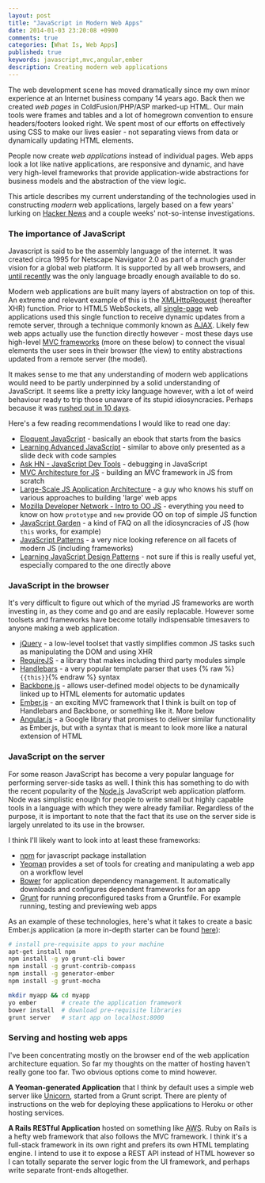 ```yaml
---
layout: post
title: "JavaScript in Modern Web Apps"
date: 2014-01-03 23:20:08 +0900
comments: true
categories: [What Is, Web Apps]
published: true
keywords: javascript,mvc,angular,ember
description: Creating modern web applications
---
```


The web development scene has moved dramatically since my own minor experience at an Internet business company 14 years ago. Back then we created _web pages_ in ColdFusion/PHP/ASP marked-up HTML. Our main tools were frames and tables and a lot of homegrown convention to ensure headers/footers looked right. We spent most of our efforts on effectively using CSS to make our lives easier - not separating views from data or dynamically updating HTML elements.

People now create _web applications_ instead of individual pages. Web apps look a lot like native applications, are responsive and dynamic, and have very high-level frameworks that provide application-wide abstractions for business models and the abstraction of the view logic.

This article describes my current understanding of the technologies used in constructing _modern_ web applications, largely based on a few years' lurking on [Hacker News](http://ycombinator.com) and a couple weeks' not-so-intense investigations.

<!-- more -->

### The importance of JavaScript

Javascript is said to be the assembly language of the internet. It was created circa 1995 for Netscape Navigator 2.0 as part of a much grander vision for a global web platform. It is supported by all web browsers, and [until recently](https://www.dartlang.org/) was the only language broadly enough available to do so.

Modern web applications are built many layers of abstraction on top of this. An extreme and relevant example of this is the [XMLHttpRequest](https://developer.mozilla.org/en-US/docs/Web/API/XMLHttpRequest) (hereafter XHR) function. Prior to HTML5 WebSockets, all [single-page](http://en.wikipedia.org/wiki/Single-page_application) web applications used this single function to receive dynamic updates from a remote server, through a technique commonly known as [AJAX](http://en.wikipedia.org/wiki/Ajax_%28programming%29). Likely few web apps actually use the function directly however - most these days use high-level [MVC frameworks](http://en.wikipedia.org/wiki/Model%E2%80%93view%E2%80%93controller) (more on these below) to connect the visual elements the user sees in their browser (the view) to entity abstractions updated from a remote server (the model).

It makes sense to me that any understanding of modern web applications would need to be partly underpinned by a solid understanding of JavaScript. It seems like a pretty icky language however, with a lot of weird behaviour ready to trip those unaware of its stupid idiosyncracies. Perhaps because it was [rushed out in 10 days](http://www.computer.org/csdl/mags/co/2012/02/mco2012020007.html).

Here's a few reading recommendations I would like to read one day:

- [Eloquent JavaScript](http://eloquentjavascript.net/contents.html) - basically an ebook that starts from the basics
- [Learning Advanced JavaScript](http://ejohn.org/apps/learn/) - similar to above only presented as a slide deck with code samples
- [Ask HN - JavaScript Dev Tools](http://news.ycombinator.com/item?id=3550998) - debugging in JavaScript
- [MVC Architecture for JS](http://michaux.ca/articles/mvc-architecture-for-javascript-applications) - building an MVC framework in JS from scratch
- [Large-Scale JS Application Architecture](http://addyosmani.com/largescalejavascript/) - a guy who knows his stuff on various approaches to building 'large' web apps
- [Mozilla Developer Network - Intro to OO JS](https://developer.mozilla.org/en-US/docs/JavaScript/Introduction_to_Object-Oriented_JavaScript) - everything you need to know on how `prototype` and `new` provide OO on top of simple JS function
- [JavaScript Garden](http://bonsaiden.github.com/JavaScript-Garden/#intro) - a kind of FAQ on all the idiosyncracies of JS (how `this` works, for example)
- [JavaScript Patterns](http://shichuan.github.io/javascript-patterns/) - a very nice looking reference on all facets of modern JS (including frameworks)
- [Learning JavaScript Design Patterns](http://addyosmani.com/resources/essentialjsdesignpatterns/book/) - not sure if this is really useful yet, especially compared to the one directly above

### JavaScript in the browser

It's very difficult to figure out which of the myriad JS frameworks are worth investing in, as they come and go and are easily replacable. However some toolsets and frameworks have become totally indispensable timesavers to anyone making a web application.

- [jQuery](http://jquery.com/) - a low-level toolset that vastly simplifies common JS tasks such as manipulating the DOM and using XHR
- [RequireJS](http://requirejs.org/) - a library that makes including third party modules simple
- [Handlebars](http://handlebarsjs.com/) - a very popular template parser that uses {% raw %}`{{this}}`{% endraw %} syntax
- [Backbone.js](http://backbonejs.org/) - allows user-defined model objects to be dynamically linked up to HTML elements for automatic updates
- [Ember.js](http://emberjs.com/) - an exciting MVC framework that I think is built on top of Handlebars and Backbone, or something like it. More below
- [Angular.js](http://angularjs.org/) - a Google library that promises to deliver similar functionality as Ember.js, but with a syntax that is meant to look more like a natural extension of HTML

### JavaScript on the server

For some reason JavaScript has become a very popular language for performing server-side tasks as well. I think this has something to do with the recent popularity of the [Node.js](http://nodejs.org/) JavaScript web application platform. Node was simplistic enough for people to write small but highly capable tools in a language with which they were already familiar. Regardless of the purpose, it is important to note that the fact that its use on the server side is largely unrelated to its
use in the browser.

I think I'll likely want to look into at least these frameworks:

- [npm](https://npmjs.org/) for javascript package installation
- [Yeoman](http://yeoman.io/) provides a set of tools for creating and manipulating a web app on a workflow level
- [Bower](http://bower.io/) for application dependency management. It automatically downloads and configures dependent frameworks for an app
- [Grunt](http://gruntjs.com/) for running preconfigured tasks from a Gruntfile. For example running, testing and previewing web apps

As an example of these technologies, here's what it takes to create a basic Ember.js application (a more in-depth starter can be found [here](http://blog.embed.ly/post/46586649344/introduction-to-ember-development)):

``` bash Creating a new Ember.js application from scratch
# install pre-requisite apps to your machine
apt-get install npm
npm install -g yo grunt-cli bower
npm install -g grunt-contrib-compass
npm install -g generator-ember
npm install -g grunt-mocha

mkdir myapp && cd myapp
yo ember       # create the application framework
bower install  # download pre-requisite libraries
grunt server   # start app on localhost:8000
```

### Serving and hosting web apps

I've been concentrating mostly on the browser end of the web application architecture equation. So far my thoughts on the matter of hosting haven't really gone too far. Two obvious options come to mind however.

**A Yeoman-generated Application** that I think by default uses a simple web server like [Unicorn](http://unicorn.bogomips.org/), started from a Grunt script. There are plenty of instructions on the web for deploying these applications to Heroku or other hosting services.

**A Rails RESTful Application** hosted on something like <abbr title="Amazon Web Services">AWS</abbr>. Ruby on Rails is a hefty web framework that also follows the MVC framework. I think it's a full-stack framework in its own right and prefers its own HTML templating engine. I intend to use it to expose a REST API instead of HTML however so I can totally separate the server logic from the UI framework, and perhaps write separate front-ends altogether.

